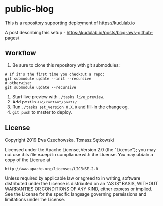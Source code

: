 # public-blog

This is a repository supporting deployment of https://kudulab.io

A post describing this setup - https://kudulab.io/posts/blog-aws-github-pages/

## Workflow

1. Be sure to clone this repository with git submodules:
```
# If it's the first time you checkout a repo:
git submodule update --init --recursive
# otherwise:
git submodule update --recursive
```
1. Start live preview with `./tasks live_preview`.
1. Add post in `src/content/posts/`
1. Run `./tasks set_version 0.X.0` and fill-in the changelog.
1. `git push` to master to deploy.

## License

Copyright 2019 Ewa Czechowska, Tomasz Sętkowski

Licensed under the Apache License, Version 2.0 (the "License");
you may not use this file except in compliance with the License.
You may obtain a copy of the License at

    http://www.apache.org/licenses/LICENSE-2.0

Unless required by applicable law or agreed to in writing, software
distributed under the License is distributed on an "AS IS" BASIS,
WITHOUT WARRANTIES OR CONDITIONS OF ANY KIND, either express or implied.
See the License for the specific language governing permissions and
limitations under the License.
